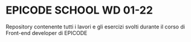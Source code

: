 # EPICODE SCHOOL WD 01-22
Repository contenente tutti i lavori e gli esercizi svolti durante il corso di Front-end developer di EPICODE
